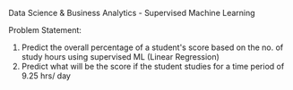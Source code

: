 Data Science & Business Analytics - Supervised Machine Learning

Problem Statement:
1) Predict the overall percentage of a student's score based on the no. of study hours using supervised ML (Linear Regression)
2) Predict what will be the score if the student studies for a time period of 9.25 hrs/ day
